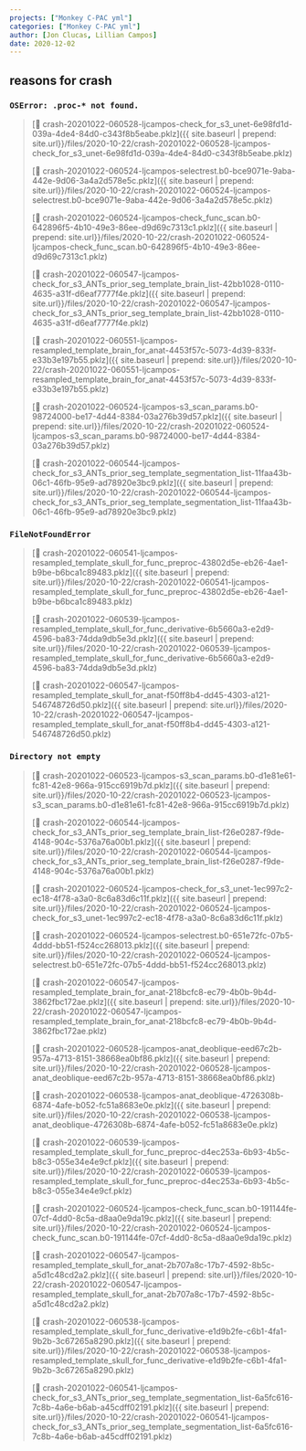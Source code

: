```yaml
---
projects: ["Monkey C-PAC yml"]
categories: ["Monkey C-PAC yml"]
author: [Jon Clucas, Lillian Campos]
date: 2020-12-02
---
```

<!--more-->

## reasons for crash

### `OSError: .proc-* not found.`

> 
> [📎 crash-20201022-060528-ljcampos-check_for_s3_unet-6e98fd1d-039a-4de4-84d0-c343f8b5eabe.pklz]({{ site.baseurl | prepend: site.url}}/files/2020-10-22/crash-20201022-060528-ljcampos-check_for_s3_unet-6e98fd1d-039a-4de4-84d0-c343f8b5eabe.pklz)
> 
> [📎 crash-20201022-060524-ljcampos-selectrest.b0-bce9071e-9aba-442e-9d06-3a4a2d578e5c.pklz]({{ site.baseurl | prepend: site.url}}/files/2020-10-22/crash-20201022-060524-ljcampos-selectrest.b0-bce9071e-9aba-442e-9d06-3a4a2d578e5c.pklz)
> 
> [📎 crash-20201022-060524-ljcampos-check_func_scan.b0-642896f5-4b10-49e3-86ee-d9d69c7313c1.pklz]({{ site.baseurl | prepend: site.url}}/files/2020-10-22/crash-20201022-060524-ljcampos-check_func_scan.b0-642896f5-4b10-49e3-86ee-d9d69c7313c1.pklz)
> 
> [📎 crash-20201022-060547-ljcampos-check_for_s3_ANTs_prior_seg_template_brain_list-42bb1028-0110-4635-a31f-d6eaf7777f4e.pklz]({{ site.baseurl | prepend: site.url}}/files/2020-10-22/crash-20201022-060547-ljcampos-check_for_s3_ANTs_prior_seg_template_brain_list-42bb1028-0110-4635-a31f-d6eaf7777f4e.pklz)
> 
> [📎 crash-20201022-060551-ljcampos-resampled_template_brain_for_anat-4453f57c-5073-4d39-833f-e33b3e197b55.pklz]({{ site.baseurl | prepend: site.url}}/files/2020-10-22/crash-20201022-060551-ljcampos-resampled_template_brain_for_anat-4453f57c-5073-4d39-833f-e33b3e197b55.pklz)
> 
> [📎 crash-20201022-060524-ljcampos-s3_scan_params.b0-98724000-be17-4d44-8384-03a276b39d57.pklz]({{ site.baseurl | prepend: site.url}}/files/2020-10-22/crash-20201022-060524-ljcampos-s3_scan_params.b0-98724000-be17-4d44-8384-03a276b39d57.pklz)
> 
> [📎 crash-20201022-060544-ljcampos-check_for_s3_ANTs_prior_seg_template_segmentation_list-11faa43b-06c1-46fb-95e9-ad78920e3bc9.pklz]({{ site.baseurl | prepend: site.url}}/files/2020-10-22/crash-20201022-060544-ljcampos-check_for_s3_ANTs_prior_seg_template_segmentation_list-11faa43b-06c1-46fb-95e9-ad78920e3bc9.pklz)

### `FileNotFoundError`

> 
> [📎 crash-20201022-060541-ljcampos-resampled_template_skull_for_func_preproc-43802d5e-eb26-4ae1-b9be-b6bca1c89483.pklz]({{ site.baseurl | prepend: site.url}}/files/2020-10-22/crash-20201022-060541-ljcampos-resampled_template_skull_for_func_preproc-43802d5e-eb26-4ae1-b9be-b6bca1c89483.pklz)
> 
> [📎 crash-20201022-060539-ljcampos-resampled_template_skull_for_func_derivative-6b5660a3-e2d9-4596-ba83-74dda9db5e3d.pklz]({{ site.baseurl | prepend: site.url}}/files/2020-10-22/crash-20201022-060539-ljcampos-resampled_template_skull_for_func_derivative-6b5660a3-e2d9-4596-ba83-74dda9db5e3d.pklz)
> 
> [📎 crash-20201022-060547-ljcampos-resampled_template_skull_for_anat-f50ff8b4-dd45-4303-a121-546748726d50.pklz]({{ site.baseurl | prepend: site.url}}/files/2020-10-22/crash-20201022-060547-ljcampos-resampled_template_skull_for_anat-f50ff8b4-dd45-4303-a121-546748726d50.pklz)

### `Directory not empty`

> 
> [📎 crash-20201022-060523-ljcampos-s3_scan_params.b0-d1e81e61-fc81-42e8-966a-915cc6919b7d.pklz]({{ site.baseurl | prepend: site.url}}/files/2020-10-22/crash-20201022-060523-ljcampos-s3_scan_params.b0-d1e81e61-fc81-42e8-966a-915cc6919b7d.pklz)
> 
> [📎 crash-20201022-060544-ljcampos-check_for_s3_ANTs_prior_seg_template_brain_list-f26e0287-f9de-4148-904c-5376a76a00b1.pklz]({{ site.baseurl | prepend: site.url}}/files/2020-10-22/crash-20201022-060544-ljcampos-check_for_s3_ANTs_prior_seg_template_brain_list-f26e0287-f9de-4148-904c-5376a76a00b1.pklz)
> 
> [📎 crash-20201022-060524-ljcampos-check_for_s3_unet-1ec997c2-ec18-4f78-a3a0-8c6a83d6c11f.pklz]({{ site.baseurl | prepend: site.url}}/files/2020-10-22/crash-20201022-060524-ljcampos-check_for_s3_unet-1ec997c2-ec18-4f78-a3a0-8c6a83d6c11f.pklz)
> 
> [📎 crash-20201022-060524-ljcampos-selectrest.b0-651e72fc-07b5-4ddd-bb51-f524cc268013.pklz]({{ site.baseurl | prepend: site.url}}/files/2020-10-22/crash-20201022-060524-ljcampos-selectrest.b0-651e72fc-07b5-4ddd-bb51-f524cc268013.pklz)
> 
> [📎 crash-20201022-060547-ljcampos-resampled_template_brain_for_anat-218bcfc8-ec79-4b0b-9b4d-3862fbc172ae.pklz]({{ site.baseurl | prepend: site.url}}/files/2020-10-22/crash-20201022-060547-ljcampos-resampled_template_brain_for_anat-218bcfc8-ec79-4b0b-9b4d-3862fbc172ae.pklz)
> 
> [📎 crash-20201022-060528-ljcampos-anat_deoblique-eed67c2b-957a-4713-8151-38668ea0bf86.pklz]({{ site.baseurl | prepend: site.url}}/files/2020-10-22/crash-20201022-060528-ljcampos-anat_deoblique-eed67c2b-957a-4713-8151-38668ea0bf86.pklz)
> 
> [📎 crash-20201022-060538-ljcampos-anat_deoblique-4726308b-6874-4afe-b052-fc51a8683e0e.pklz]({{ site.baseurl | prepend: site.url}}/files/2020-10-22/crash-20201022-060538-ljcampos-anat_deoblique-4726308b-6874-4afe-b052-fc51a8683e0e.pklz)
> 
> [📎 crash-20201022-060539-ljcampos-resampled_template_skull_for_func_preproc-d4ec253a-6b93-4b5c-b8c3-055e34e4e9cf.pklz]({{ site.baseurl | prepend: site.url}}/files/2020-10-22/crash-20201022-060539-ljcampos-resampled_template_skull_for_func_preproc-d4ec253a-6b93-4b5c-b8c3-055e34e4e9cf.pklz)
> 
> [📎 crash-20201022-060524-ljcampos-check_func_scan.b0-191144fe-07cf-4dd0-8c5a-d8aa0e9da19c.pklz]({{ site.baseurl | prepend: site.url}}/files/2020-10-22/crash-20201022-060524-ljcampos-check_func_scan.b0-191144fe-07cf-4dd0-8c5a-d8aa0e9da19c.pklz)
> 
> [📎 crash-20201022-060547-ljcampos-resampled_template_skull_for_anat-2b707a8c-17b7-4592-8b5c-a5d1c48cd2a2.pklz]({{ site.baseurl | prepend: site.url}}/files/2020-10-22/crash-20201022-060547-ljcampos-resampled_template_skull_for_anat-2b707a8c-17b7-4592-8b5c-a5d1c48cd2a2.pklz)
> 
> [📎 crash-20201022-060538-ljcampos-resampled_template_skull_for_func_derivative-e1d9b2fe-c6b1-4fa1-9b2b-3c67265a8290.pklz]({{ site.baseurl | prepend: site.url}}/files/2020-10-22/crash-20201022-060538-ljcampos-resampled_template_skull_for_func_derivative-e1d9b2fe-c6b1-4fa1-9b2b-3c67265a8290.pklz)
> 
> [📎 crash-20201022-060541-ljcampos-check_for_s3_ANTs_prior_seg_template_segmentation_list-6a5fc616-7c8b-4a6e-b6ab-a45cdff02191.pklz]({{ site.baseurl | prepend: site.url}}/files/2020-10-22/crash-20201022-060541-ljcampos-check_for_s3_ANTs_prior_seg_template_segmentation_list-6a5fc616-7c8b-4a6e-b6ab-a45cdff02191.pklz)